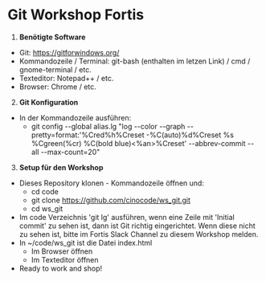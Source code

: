 # Git Workshop Fortis
1. **Benötigte Software**
  * Git: https://gitforwindows.org/
  * Kommandozeile / Terminal: git-bash (enthalten im letzen Link) / cmd / gnome-terminal / etc.
  * Texteditor: Notepad++ / etc.
  * Browser: Chrome / etc.
2. **Git Konfiguration**
  * In der Kommandozeile ausführen:
    * git config --global alias.lg "log --color --graph --pretty=format:'%Cred%h%Creset -%C(auto)%d%Creset %s %Cgreen(%cr) %C(bold blue)<%an>%Creset' --abbrev-commit --all --max-count=20"
3. **Setup für den Workshop**
  * Dieses Repository klonen - Kommandozeile öffnen und:
    * cd code
    * git clone https://github.com/cinocode/ws_git.git
    * cd ws_git
  * Im code Verzeichnis 'git lg' ausführen, wenn eine Zeile mit 'Initial commit' zu sehen ist, dann ist Git richtig eingerichtet. Wenn diese nicht zu sehen ist, bitte im Fortis Slack Channel zu diesem Workshop melden.
  * In ~/code/ws_git ist die Datei index.html
    * Im Browser öffnen
    * Im Texteditor öffnen
  * Ready to work and shop!
